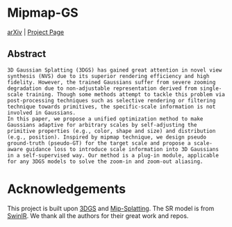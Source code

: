 # Mipmap-GS
<a href="https://arxiv.org/abs/2408.06286">arXiv</a> | <a href="https://github.com/renaissanceee/Mipmap-GS">Project Page</a>
## Abstract
```
3D Gaussian Splatting (3DGS) has gained great attention in novel view synthesis (NVS) due to its superior rendering efficiency and high fidelity. However, the trained Gaussians suffer from severe zooming degradation due to non-adjustable representation derived from single-scale training. Though some methods attempt to tackle this problem via post-processing techniques such as selective rendering or filtering technique towards primitives, the specific-scale information is not involved in Gaussians. 
In this paper, we propose a unified optimization method to make Gaussians adaptive for arbitrary scales by self-adjusting the primitive properties (e.g., color, shape and size) and distribution (e.g., position). Inspired by mipmap technique, we design pseudo ground-truth (pseudo-GT) for the target scale and propose a scale-aware guidance loss to introduce scale information into 3D Gaussians in a self-supervised way. Our method is a plug-in module, applicable for any 3DGS models to solve the zoom-in and zoom-out aliasing.
```


# Acknowledgements
This project is built upon [3DGS](https://github.com/graphdeco-inria/gaussian-splatting) and [Mip-Splatting](https://github.com/autonomousvision/mip-splatting.git). The SR model is from [SwinIR](https://github.com/JingyunLiang/SwinIR.git).
We thank all the authors for their great work and repos. 
